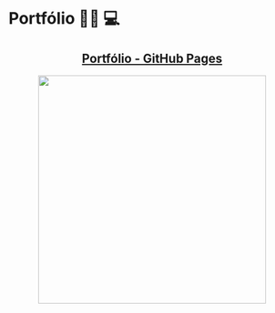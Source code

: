 # Portfólio :woman_technologist: :computer:

<h2  align="center"><a  href="https://loofig.github.io/lorranny.figueredo/"  target="_blank" >Portfólio - GitHub Pages</ha></h2>

<div align="center"><a  href="https://loofig.github.io/lorranny.figueredo/"  target="_blank" ><img src="https://user-images.githubusercontent.com/88912921/139968537-a3d9cc51-e4e2-49cc-8b70-edb9d418d72f.png"  width = 400px heigth = 400px></a></div>
